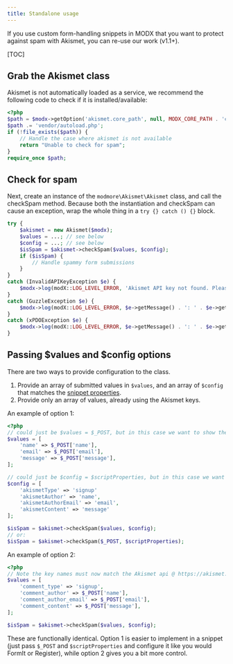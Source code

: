 ```yaml
---
title: Standalone usage
---
```


If you use custom form-handling snippets in MODX that you want to protect against spam with Akismet, you can re-use our work (v1.1+). 

[TOC]

## Grab the Akismet class

Akismet is not automatically loaded as a service, we recommend the following code to check if it is installed/available:

```php 
<?php
$path = $modx->getOption('akismet.core_path', null, MODX_CORE_PATH . 'components/akismet/');
$path .= 'vendor/autoload.php';
if (!file_exists($path)) {
    // Handle the case where akismet is not available
    return "Unable to check for spam";
}
require_once $path;
```

## Check for spam

Next, create an instance of the `modmore\Akismet\Akismet` class, and call the checkSpam method. Because both the instantiation and checkSpam can cause an exception, wrap the whole thing in a `try {} catch () {}` block.

```php
try {
    $akismet = new Akismet($modx);
    $values = ...; // see below
    $config = ...; // see below
    $isSpam = $akismet->checkSpam($values, $config);
    if ($isSpam) {
        // Handle spammy form submissions
    }
}
catch (InvalidAPIKeyException $e) {
    $modx->log(modX::LOG_LEVEL_ERROR, 'Akismet API key not found. Please add it in the MODX system settings. Form is submitting without a spam check...');
}
catch (GuzzleException $e) {
    $modx->log(modX::LOG_LEVEL_ERROR, $e->getMessage() . ': ' . $e->getTraceAsString());
}
catch (xPDOException $e) {
    $modx->log(modX::LOG_LEVEL_ERROR, $e->getMessage() . ': ' . $e->getTraceAsString());
}
```

## Passing $values and $config options

There are two ways to provide configuration to the class. 

1. Provide an array of submitted values in `$values`, and an array of `$config` that matches the [snippet properties](../Akismet_Snippet).
2. Provide only an array of values, already using the Akismet keys.

An example of option 1:

```php
<?php 
// could just be $values = $_POST, but in this case we want to show the structure of the array
$values = [
    'name' => $_POST['name'],
    'email' => $_POST['email'],
    'message' => $_POST['message'],
]; 

// could just be $config = $scriptProperties, but in this case we want to show the structure of the array
$config = [
    'akismetType' => 'signup'
    'akismetAuthor' => 'name',
    'akismetAuthorEmail' => 'email',
    'akismetContent' => 'message'  
];

$isSpam = $akismet->checkSpam($values, $config);
// or:
$isSpam = $akismet->checkSpam($_POST, $scriptProperties);
```

An example of option 2:

```php
<?php 
// Note the key names must now match the Akismet api @ https://akismet.com/development/api/#comment-check
$values = [
    'comment_type' => 'signup',
    'comment_author' => $_POST['name'],
    'comment_author_email' => $_POST['email'],
    'comment_content' => $_POST['message'],
];

$isSpam = $akismet->checkSpam($values, $config);
```

These are functionally identical. Option 1 is easier to implement in a snippet (just pass `$_POST` and `$scriptProperties` and configure it like you would FormIt or Register), while option 2 gives you a bit more control.

